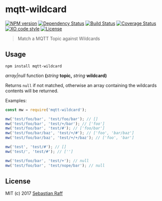 # mqtt-wildcard

[![NPM version](https://badge.fury.io/js/mqtt-wildcard.svg)](http://badge.fury.io/js/mqtt-wildcard)
[![Dependency Status](https://img.shields.io/gemnasium/hobbyquaker/mqtt-wildcard.svg?maxAge=2592000)](https://gemnasium.com/github.com/hobbyquaker/mqtt-wildcard)
[![Build Status](https://travis-ci.org/hobbyquaker/mqtt-wildcard.svg?branch=master)](https://travis-ci.org/hobbyquaker/mqtt-wildcard)
[![Coverage Status](https://coveralls.io/repos/github/hobbyquaker/mqtt-wildcard/badge.svg?branch=master)](https://coveralls.io/github/hobbyquaker/mqtt-wildcard?branch=master)
[![XO code style](https://img.shields.io/badge/code_style-XO-5ed9c7.svg)](https://github.com/sindresorhus/xo)
[![License][mit-badge]][mit-url]

> Match a MQTT Topic against Wildcards


## Usage

`npm install mqtt-wildcard`

_array|null_ function **(**_string_ **topic,** _string_ **wildcard)**

Returns `null` if not matched, otherwise an array containing the wildcards contents will be returned.

Examples:
```javascript
const mw = require('mqtt-wildcard');

mw('test/foo/bar', 'test/foo/bar'); // []
mw('test/foo/bar', 'test/+/bar'); // ['foo']
mw('test/foo/bar', 'test/#'); // ['foo/bar']
mw('test/foo/bar/baz', 'test/+/#'); // ['foo', 'bar/baz']
mw('test/foo/bar/baz', 'test/+/+/baz'); // ['foo', 'bar']

mw('test', 'test/#'); // []
mw('test/', 'test/#'); // ['']

mw('test/foo/bar', 'test/+'); // null
mw('test/foo/bar', 'test/nope/bar'); // null
```


## License

MIT (c) 2017 [Sebastian Raff](https://github.com/hobbyquaker)

[mit-badge]: https://img.shields.io/badge/License-MIT-blue.svg?style=flat
[mit-url]: LICENSE
